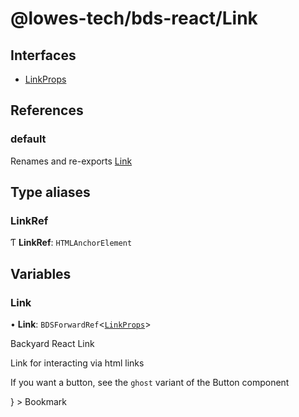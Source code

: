 # @lowes-tech/bds-react/Link

## Interfaces

- [LinkProps](interfaces/LinkProps.md)

## References

### default

Renames and re-exports [Link](README.md#link)

## Type aliases

### LinkRef

Ƭ **LinkRef**: `HTMLAnchorElement`

## Variables

### Link

• **Link**: `BDSForwardRef`<[`LinkProps`](interfaces/LinkProps.md)\>

Backyard React Link

Link for interacting via html links

If you want a button, see the `ghost` variant of the Button component

 <Link
     to="https://lowes.com"
     type="commerce"
     iconAfter={<Bookmark />}
 >
     Bookmark
 </Link>
